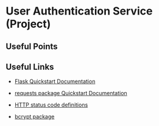 # User Authentication Service (Project)

## Useful Points

## Useful Links

- [Flask Quickstart Documentation](https://flask.palletsprojects.com/en/1.1.x/quickstart/)

- [requests package Quickstart Documentation](https://requests.kennethreitz.org/en/latest/user/quickstart/)

- [HTTP status code definitions](https://www.w3.org/Protocols/rfc2616/rfc2616-sec10.html)

- [bcrypt package](https://pypi.org/project/bcrypt/)
